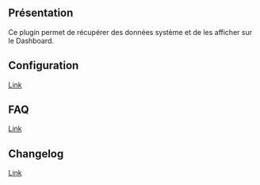 ## Présentation ##

Ce plugin permet de récupérer des données système et de les afficher sur le Dashboard.


## Configuration ##
[Link](configuration.md)


## FAQ ##
[Link](faq.md)


## Changelog ##
[Link](changelog.md)



